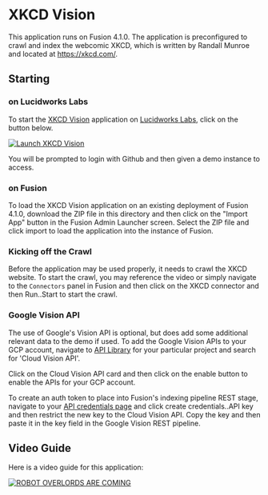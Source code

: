 # XKCD Vision
This application runs on Fusion 4.1.0. The application is preconfigured to crawl and index the webcomic XKCD, which is written by Randall Munroe and located at https://xkcd.com/.

## Starting

### on Lucidworks Labs
To start the [XKCD Vision](https://lucidworks.com/labs/apps/xkcd-vision/) application on [Lucidworks Labs](https://lucidworks.com/labs), click on the button below.

[![Launch XKCD Vision](https://img.shields.io/badge/launch-XKCDVision-green.svg)](https://streams.lucidworks.com/instance/create/xkcdvision)

You will be prompted to login with Github and then given a demo instance to access.

### on Fusion
To load the XKCD Vision application on an existing deployment of Fusion 4.1.0, download the ZIP file in this directory and then click on the "Import App" button in the Fusion Admin Launcher screen. Select the ZIP file and click import to load the application into the instance of Fusion.

### Kicking off the Crawl
Before the application may be used properly, it needs to crawl the XKCD website. To start the crawl, you may reference the video or simply navigate to the `Connectors` panel in Fusion and then click on the XKCD connector and then Run..Start to start the crawl.

### Google Vision API
The use of Google's Vision API is optional, but does add some additional relevant data to the demo if used. To add the Google Vision APIs to your GCP account, navigate to [API Library](https://console.cloud.google.com/apis/library) for your particular project and search for 'Cloud Vision API'.

Click on the Cloud Vision API card and then click on the enable button to enable the APIs for your GCP account.

To create an auth token to place into Fusion's indexing pipeline REST stage, navigate to your [API credentials page](https://console.cloud.google.com/apis/credentials) and click create credentials..API key and then restrict the new key to the Cloud Vision API. Copy the key and then paste it in the key field in the Google Vision REST pipeline. 

## Video Guide
Here is a video guide for this application:

[![ROBOT OVERLORDS ARE COMING](https://img.youtube.com/vi/1hDeoISjoxw/0.jpg)](https://www.youtube.com/watch?v=1hDeoISjoxw)
